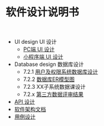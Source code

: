 # [](#TOC)软件设计说明书

&nbsp;&nbsp;

* UI design UI 设计
  * [PC端 UI 设计](07-01-01-PC端-UI设计)
  * [小程序端 UI 设计](07-01-02-小程序端-UI设计)
* Database design 数据库设计
  * 7.2.1 [用户及权限系统数据库设计](07-02-01-数据库设计)
  * 7.2.2 [数据库ER模型图](07-02-02-ER模型)
  * 7.2.3 XX子系统数据课设计
  * 7.2.x [第三方数据评审结果](07-02-03-第三方数据评审结果)
* [API 设计](07-03-API)
* [软件架构文档](07-04-软件架构文档)
* [用例设计](07-05-用例设计)

